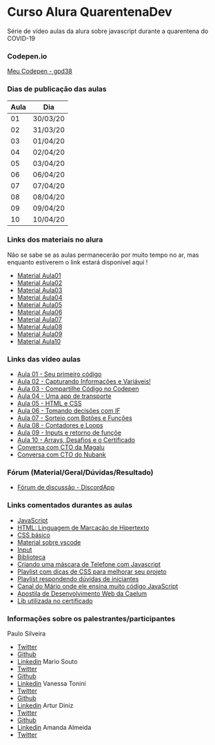 # Curso Alura QuarentenaDev
Série de vídeo aulas da alura sobre javascript durante a quarentena do COVID-19

### Codepen.io
[Meu Codepen - gpd38](https://codepen.io/gpd38/pens/public?grid_type=list)

### Dias de publicação das aulas
Aula|Dia
----|----
01|30/03/20
02|31/03/20
03|01/04/20
04|02/04/20
05|03/04/20
06|06/04/20
07|07/04/20
08|08/04/20
09|09/04/20
10|10/04/20

### Links dos materiais no alura
Não se sabe se as aulas permanecerão por muito tempo no ar, mas enquanto estiverem o link estará disponível aqui !

- [Material Aula01](https://www.alura.com.br/quarentenadev/aula01-javascript)
- [Material Aula02](https://www.alura.com.br/quarentenadev/aula02-variaveis)
- [Material Aula03](https://www.alura.com.br/quarentenadev/aula03-codepen)
- [Material Aula04](https://www.alura.com.br/quarentenadev/aula04-aplicativo-de-transporte)
- [Material Aula05](https://www.alura.com.br/quarentenadev/aula05-html-css)
- [Material Aula06](https://www.alura.com.br/quarentenadev/aula06-verdadeiro-ou-falso)
- [Material Aula07](https://www.alura.com.br/quarentenadev/aula07-evento-no-javascript)
- [Material Aula08](https://www.alura.com.br/quarentenadev/aula08-laco-no-javascript)
- [Material Aula09](https://www.alura.com.br/quarentenadev/aula09-inputs-e-retorno-de-funcao)
- [Material Aula10](https://www.alura.com.br/quarentenadev/aula10-completando-o-certificado-e-curriculo)

### Links das vídeo aulas
- [Aula 01 - Seu primeiro código](https://www.youtube.com/watch?v=wtbgwcMrkQg&feature=emb_logo)
- [Aula 02 - Capturando Informações e Variáveis!](https://www.youtube.com/watch?v=n50RdpLtsEo&feature=emb_logo)
- [Aula 03 - Compartilhe Código no Codepen](https://www.youtube.com/watch?v=psaQD4cEhHs&feature=emb_logo)
- [Aula 04 - Uma app de transporte](https://www.youtube.com/watch?v=dk-OawbD0HU&feature=emb_logo)
- [Aula 05 - HTML e CSS](https://www.youtube.com/watch?v=L7OYDc5mSMU&feature=emb_logo)
- [Aula 06 - Tomando decisões com IF](https://www.youtube.com/watch?v=Y-frK-u2am8&feature=emb_logo)
- [Aula 07 - Sorteio com Botões e Funções](https://www.youtube.com/watch?v=Iy8fJU6xcus&feature=emb_logo)
- [Aula 08 - Contadores e Loops](https://www.youtube.com/watch?v=NFkehpp-Jlk&feature=emb_logo)
- [Aula 09 - Inputs e retorno de funçõe](https://www.youtube.com/watch?v=p5wzR-VVdNs&feature=emb_logo)
- [Aula 10 - Arrays, Desafios e o Certificado](https://www.youtube.com/watch?v=5yTQRs8vrlI&feature=emb_logo)
- [Conversa com CTO da Magalu](https://www.youtube.com/watch?v=XS4yrO9us9w&feature=youtu.be&utm_campaign=alura__live_01_-_cto_magazineluiza&utm_medium=email&utm_source=RD+Station)
- [Conversa com CTO do Nubank](https://www.youtube.com/watch?v=vBTy3A7eyKY&feature=youtu.be&utm_campaign=alura__live_02_-_gestao_de_pessoas_nubank_-_quarentenadev&utm_medium=email&utm_source=RD+Station)

### Fórum (Material/Geral/Dúvidas/Resultado)
- [Fórum de discussão - DiscordApp](https://discordapp.com/invite/DMyxFDj)

### Links comentados durantes as aulas
- [JavaScript](https://developer.mozilla.org/pt-BR/docs/Web/JavaScript)
- [HTML: Linguagem de Marcação de Hipertexto](https://developer.mozilla.org/pt-BR/docs/Web/HTML)
- [CSS básico](https://developer.mozilla.org/pt-BR/docs/Aprender/Getting_started_with_the_web/CSS_basico)
- [Material sobre vscode](https://github.com/alura-cursos/projeto-codepen-local-quarentenadev)
- [Input](https://developer.mozilla.org/pt-BR/docs/Web/HTML/Element/input)
- [Biblioteca](https://pt.wikipedia.org/wiki/Biblioteca_(computa%C3%A7%C3%A3o))
- [Criando uma máscara de Telefone com Javascript](https://www.alura.com.br/artigos/criando-uma-mascara-de-telefone-com-javascript)
- [Playlist com dicas de CSS para melhorar seu projeto](https://www.youtube.com/playlist?list=PLh2Y_pKOa4UfHbRqfiiI4uWik2MOKHRfL)
- [Playlist respondendo dúvidas de iniciantes](https://www.youtube.com/playlist?list=PLh2Y_pKOa4UcBRWcWAEp4d4M7INLCec1f)
- [Canal do Mário onde ele ensina muito código JavaScript](https://www.youtube.com/playlist?list=PLh2Y_pKOa4UfsZfAT5ylSsbcEjpguxoBI)
- [Apostila de Desenvolvimento Web da Caelum](https://www.caelum.com.br/apostila-html-css-javascript/)
- [Lib utilizada no certificado](https://caelum.github.io/quarentenadev/libCertificado.js)

### Informações sobre os palestrantes/participantes
Paulo Silveira
- [Twitter](https://twitter.com/paulo_caelum)
- [Github](https://github.com/peas)
- [Linkedin](https://www.linkedin.com/in/paulosilveira/)
Mario Souto
- [Twitter](https://twitter.com/omariosouto)
- [Github](https://github.com/omariosouto)
- [Linkedin](https://www.linkedin.com/in/omariosouto/)
Vanessa Tonini
- [Twitter](https://twitter.com/vanessametonini)
- [Github](https://github.com/vanessametonini)
- [Linkedin](https://www.linkedin.com/in/vanessametonini/)
Artur Diniz
- [Twitter](https://twitter.com/artdiniz)
- [Github](https://github.com/artdiniz)
- [Linkedin](https://www.linkedin.com/in/artur-diniz-adam-13286825/)
Amanda Almeida
- [Twitter](https://www.instagram.com/theamandaalmeida/)